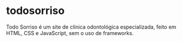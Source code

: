 # todosorriso
Todo Sorriso é um site de clínica odontológica especializada, feito em HTML, CSS e JavaScript, sem o uso de frameworks.
